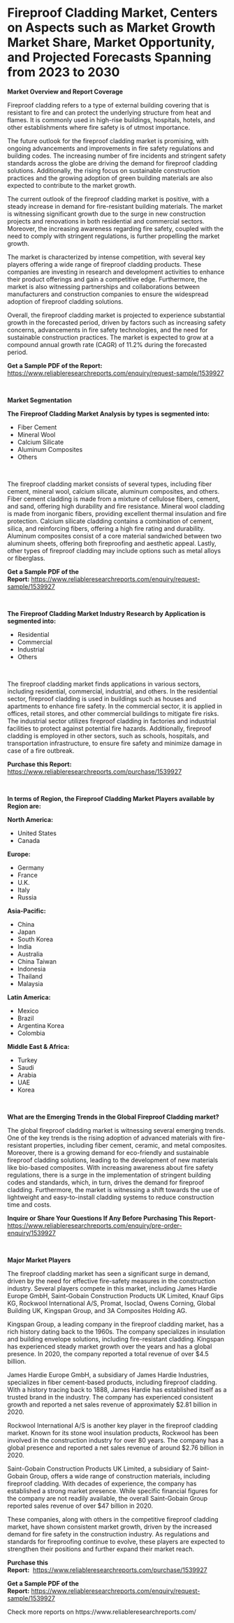 <p><h1>Fireproof Cladding Market, Centers on Aspects such as Market Growth Market Share, Market Opportunity, and Projected Forecasts Spanning from 2023 to 2030</h1></p><p><strong>Market Overview and Report Coverage</strong></p>
<p><p>Fireproof cladding refers to a type of external building covering that is resistant to fire and can protect the underlying structure from heat and flames. It is commonly used in high-rise buildings, hospitals, hotels, and other establishments where fire safety is of utmost importance.</p><p>The future outlook for the fireproof cladding market is promising, with ongoing advancements and improvements in fire safety regulations and building codes. The increasing number of fire incidents and stringent safety standards across the globe are driving the demand for fireproof cladding solutions. Additionally, the rising focus on sustainable construction practices and the growing adoption of green building materials are also expected to contribute to the market growth.</p><p>The current outlook of the fireproof cladding market is positive, with a steady increase in demand for fire-resistant building materials. The market is witnessing significant growth due to the surge in new construction projects and renovations in both residential and commercial sectors. Moreover, the increasing awareness regarding fire safety, coupled with the need to comply with stringent regulations, is further propelling the market growth.</p><p>The market is characterized by intense competition, with several key players offering a wide range of fireproof cladding products. These companies are investing in research and development activities to enhance their product offerings and gain a competitive edge. Furthermore, the market is also witnessing partnerships and collaborations between manufacturers and construction companies to ensure the widespread adoption of fireproof cladding solutions.</p><p>Overall, the fireproof cladding market is projected to experience substantial growth in the forecasted period, driven by factors such as increasing safety concerns, advancements in fire safety technologies, and the need for sustainable construction practices. The market is expected to grow at a compound annual growth rate (CAGR) of 11.2% during the forecasted period.</p></p>
<p><strong>Get a Sample PDF of the Report:</strong> <a href="https://www.reliableresearchreports.com/enquiry/request-sample/1539927">https://www.reliableresearchreports.com/enquiry/request-sample/1539927</a></p>
<p>&nbsp;</p>
<p><strong>Market Segmentation</strong></p>
<p><strong>The Fireproof Cladding Market Analysis by types is segmented into:</strong></p>
<p><ul><li>Fiber Cement</li><li>Mineral Wool</li><li>Calcium Silicate</li><li>Aluminum Composites</li><li>Others</li></ul></p>
<p>&nbsp;</p>
<p><p>The fireproof cladding market consists of several types, including fiber cement, mineral wool, calcium silicate, aluminum composites, and others. Fiber cement cladding is made from a mixture of cellulose fibers, cement, and sand, offering high durability and fire resistance. Mineral wool cladding is made from inorganic fibers, providing excellent thermal insulation and fire protection. Calcium silicate cladding contains a combination of cement, silica, and reinforcing fibers, offering a high fire rating and durability. Aluminum composites consist of a core material sandwiched between two aluminum sheets, offering both fireproofing and aesthetic appeal. Lastly, other types of fireproof cladding may include options such as metal alloys or fiberglass.</p></p>
<p><strong>Get a Sample PDF of the Report:</strong>&nbsp;<a href="https://www.reliableresearchreports.com/enquiry/request-sample/1539927">https://www.reliableresearchreports.com/enquiry/request-sample/1539927</a></p>
<p>&nbsp;</p>
<p><strong>The Fireproof Cladding Market Industry Research by Application is segmented into:</strong></p>
<p><ul><li>Residential</li><li>Commercial</li><li>Industrial</li><li>Others</li></ul></p>
<p>&nbsp;</p>
<p><p>The fireproof cladding market finds applications in various sectors, including residential, commercial, industrial, and others. In the residential sector, fireproof cladding is used in buildings such as houses and apartments to enhance fire safety. In the commercial sector, it is applied in offices, retail stores, and other commercial buildings to mitigate fire risks. The industrial sector utilizes fireproof cladding in factories and industrial facilities to protect against potential fire hazards. Additionally, fireproof cladding is employed in other sectors, such as schools, hospitals, and transportation infrastructure, to ensure fire safety and minimize damage in case of a fire outbreak.</p></p>
<p><strong>Purchase this Report:</strong>&nbsp; <a href="https://www.reliableresearchreports.com/purchase/1539927">https://www.reliableresearchreports.com/purchase/1539927</a></p>
<p>&nbsp;</p>
<p><strong>In terms of Region, the Fireproof Cladding Market Players available by Region are:</strong></p>
<p>
    <p> <strong> North America: </strong>
        <ul>
            <li>United States</li>
            <li>Canada</li>
        </ul>
        </p> 
    <p> <strong> Europe: </strong>
        <ul>
            <li>Germany</li>
            <li>France</li>
            <li>U.K.</li>
            <li>Italy</li>
            <li>Russia</li>
        </ul>
        </p> 
    <p> <strong> Asia-Pacific: </strong>
        <ul>
            <li>China</li>
            <li>Japan</li>
            <li>South Korea</li>
            <li>India</li>
            <li>Australia</li>
            <li>China Taiwan</li>
            <li>Indonesia</li>
            <li>Thailand</li>
            <li>Malaysia</li>
        </ul>
        </p> 
    <p> <strong> Latin America: </strong>
        <ul>
            <li>Mexico</li>
            <li>Brazil</li>
            <li>Argentina Korea</li>
            <li>Colombia</li>
        </ul>
        </p> 
    <p> <strong> Middle East & Africa: </strong>
        <ul>
            <li>Turkey</li>
            <li>Saudi</li>
            <li>Arabia</li>
            <li>UAE</li>
            <li>Korea</li>
        </ul>
    </p>
    </p>
<p>&nbsp;</p>
<p><strong>What are the Emerging Trends in the Global Fireproof Cladding market?</strong></p>
<p><p>The global fireproof cladding market is witnessing several emerging trends. One of the key trends is the rising adoption of advanced materials with fire-resistant properties, including fiber cement, ceramic, and metal composites. Moreover, there is a growing demand for eco-friendly and sustainable fireproof cladding solutions, leading to the development of new materials like bio-based composites. With increasing awareness about fire safety regulations, there is a surge in the implementation of stringent building codes and standards, which, in turn, drives the demand for fireproof cladding. Furthermore, the market is witnessing a shift towards the use of lightweight and easy-to-install cladding systems to reduce construction time and costs.</p></p>
<p><strong>Inquire or Share Your Questions If Any Before Purchasing This Report</strong>- <a href="https://www.reliableresearchreports.com/enquiry/pre-order-enquiry/1539927">https://www.reliableresearchreports.com/enquiry/pre-order-enquiry/1539927</a></p>
<p>&nbsp;</p>
<p><strong>Major Market Players</strong></p>
<p><p>The fireproof cladding market has seen a significant surge in demand, driven by the need for effective fire-safety measures in the construction industry. Several players compete in this market, including James Hardie Europe GmbH, Saint-Gobain Construction Products UK Limited, Knauf Gips KG, Rockwool International A/S, Promat, Isoclad, Owens Corning, Global Building UK, Kingspan Group, and 3A Composites Holding AG.</p><p>Kingspan Group, a leading company in the fireproof cladding market, has a rich history dating back to the 1960s. The company specializes in insulation and building envelope solutions, including fire-resistant cladding. Kingspan has experienced steady market growth over the years and has a global presence. In 2020, the company reported a total revenue of over $4.5 billion.</p><p>James Hardie Europe GmbH, a subsidiary of James Hardie Industries, specializes in fiber cement-based products, including fireproof cladding. With a history tracing back to 1888, James Hardie has established itself as a trusted brand in the industry. The company has experienced consistent growth and reported a net sales revenue of approximately $2.81 billion in 2020.</p><p>Rockwool International A/S is another key player in the fireproof cladding market. Known for its stone wool insulation products, Rockwool has been involved in the construction industry for over 80 years. The company has a global presence and reported a net sales revenue of around $2.76 billion in 2020.</p><p>Saint-Gobain Construction Products UK Limited, a subsidiary of Saint-Gobain Group, offers a wide range of construction materials, including fireproof cladding. With decades of experience, the company has established a strong market presence. While specific financial figures for the company are not readily available, the overall Saint-Gobain Group reported sales revenue of over $47 billion in 2020.</p><p>These companies, along with others in the competitive fireproof cladding market, have shown consistent market growth, driven by the increased demand for fire safety in the construction industry. As regulations and standards for fireproofing continue to evolve, these players are expected to strengthen their positions and further expand their market reach.</p></p>
<p><strong>Purchase this Report:</strong>&nbsp;&nbsp;<a href="https://www.reliableresearchreports.com/purchase/1539927">https://www.reliableresearchreports.com/purchase/1539927</a></p>
<p></p>
<p><strong>Get a Sample PDF of the Report:</strong>&nbsp;<a href="https://www.reliableresearchreports.com/enquiry/request-sample/1539927">https://www.reliableresearchreports.com/enquiry/request-sample/1539927</a></p>
<p>Check more reports on https://www.reliableresearchreports.com/</p>